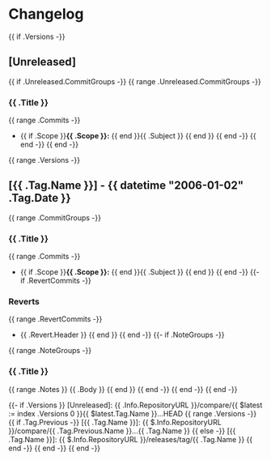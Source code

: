<!-- markdownlint-disable MD012 -->
# Changelog

{{ if .Versions -}}
## [Unreleased]

{{ if .Unreleased.CommitGroups -}}
{{ range .Unreleased.CommitGroups -}}
### {{ .Title }}

{{ range .Commits -}}
- {{ if .Scope }}**{{ .Scope }}:** {{ end }}{{ .Subject }}
{{ end }}
{{ end -}}
{{ end -}}
{{ end -}}

{{ range .Versions -}}
## [{{ .Tag.Name }}] - {{ datetime "2006-01-02" .Tag.Date }}

{{ range .CommitGroups -}}
### {{ .Title }}

{{ range .Commits -}}
- {{ if .Scope }}**{{ .Scope }}:** {{ end }}{{ .Subject }}
{{ end }}
{{ end -}}
{{- if .RevertCommits -}}

### Reverts
{{ range .RevertCommits -}}
- {{ .Revert.Header }}
{{ end }}
{{ end -}}
{{- if .NoteGroups -}}

{{ range .NoteGroups -}}
### {{ .Title }}
{{ range .Notes }}
{{ .Body }}
{{ end }}
{{ end -}}
{{ end -}}
{{ end -}}

{{- if .Versions }}
[Unreleased]: {{ .Info.RepositoryURL }}/compare/{{ $latest := index .Versions 0 }}{{ $latest.Tag.Name }}...HEAD
{{ range .Versions -}}
{{ if .Tag.Previous -}}
[{{ .Tag.Name }}]: {{ $.Info.RepositoryURL }}/compare/{{ .Tag.Previous.Name }}...{{ .Tag.Name }}
{{ else -}}
[{{ .Tag.Name }}]: {{ $.Info.RepositoryURL }}/releases/tag/{{ .Tag.Name }}
{{ end -}}
{{ end -}}
{{ end -}}
